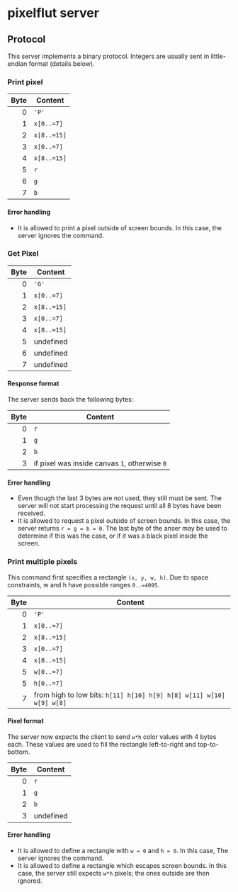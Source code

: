 # pixelflut server

## Protocol

This server implements a binary protocol. Integers are usually sent in little-endian format (details below).



### Print pixel

| Byte | Content     |
| ----:| ----------- |
| 0    | `'P'`       |
| 1    | `x[0..=7]`  |
| 2    | `x[8..=15]` |
| 3    | `x[0..=7]`  |
| 4    | `x[8..=15]` |
| 5    | `r`         |
| 6    | `g`         |
| 7    | `b`         |

#### Error handling

 - It is allowed to print a pixel outside of screen bounds. In this case, the server ignores the command.



### Get Pixel

| Byte | Content     |
| ----:| ----------- |
| 0    | `'G'`       |
| 1    | `x[0..=7]`  |
| 2    | `x[8..=15]` |
| 3    | `x[0..=7]`  |
| 4    | `x[8..=15]` |
| 5    | undefined   |
| 6    | undefined   |
| 7    | undefined   |

#### Response format

The server sends back the following bytes:

| Byte | Content                                       |
| ----:| --------------------------------------------- |
| 0    | `r`                                           |
| 1    | `g`                                           |
| 2    | `b`                                           |
| 3    | if pixel was inside canvas `1`, otherwise `0` |

#### Error handling

 - Even though the last 3 bytes are not used, they still must be sent. The server will not start processing the request until all 8 bytes have been received.
 - It is allowed to request a pixel outside of screen bounds. In this case, the server returns `r = g = b = 0`. The last byte of the anser may be used to determine if this was the case, or if it was a black pixel inside the screen.



### Print multiple pixels

This command first specifies a rectangle `(x, y, w, h)`. Due to space constraints, w and h have possible ranges `0..=4095`.

| Byte | Content                                                              |
| ----:| -------------------------------------------------------------------- |
| 0    | `'P'`                                                                |
| 1    | `x[0..=7]`                                                           |
| 2    | `x[8..=15]`                                                          |
| 3    | `x[0..=7]`                                                           |
| 4    | `x[8..=15]`                                                          |
| 5    | `w[0..=7]`                                                           |
| 5    | `h[0..=7]`                                                           |
| 7    | from high to low bits: `h[11] h[10] h[9] h[8] w[11] w[10] w[9] w[8]` |

#### Pixel format

The server now expects the client to send `w*h` color values with 4 bytes each. These values are used to fill the rectangle left-to-right and top-to-bottom.

| Byte | Content   |
| ----:| --------- |
| 0    | `r`       |
| 1    | `g`       |
| 2    | `b`       | 
| 3    | undefined |

#### Error handling

 - It is allowed to define a rectangle with `w = 0` and `h = 0`. In this case, The server ignores the command.
 - It is allowed to define a rectangle which escapes screen bounds. In this case, the server still expects `w*h` pixels; the ones outside are then ignored.
